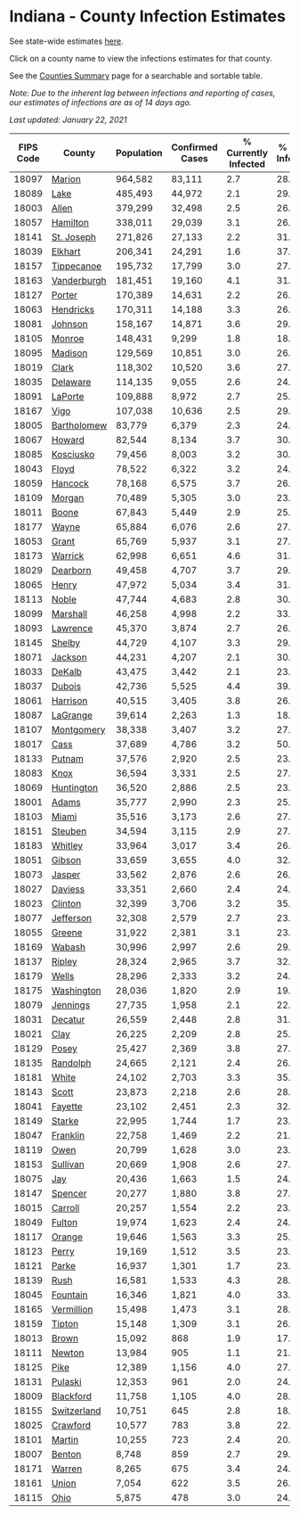 # Indiana - County Infection Estimates

See state-wide estimates [here](/infections/us-in).

Click on a county name to view the infections estimates for that county.

See the [Counties Summary](/infections/summary-counties) page for a searchable and sortable table.

*Note: Due to the inherent lag between infections and reporting of cases, our estimates of infections are as of 14 days ago.*

*Last updated: January 22, 2021*

|   FIPS Code |                     County |   Population |   Confirmed Cases |   % Currently Infected |   % Total Infected |
|-------------|----------------------------|--------------|-------------------|------------------------|--------------------|
|       18097 |           [Marion](marion) |      964,582 |            83,111 |                    2.7 |               28.8 |
|       18089 |               [Lake](lake) |      485,493 |            44,972 |                    2.1 |               29.9 |
|       18003 |             [Allen](allen) |      379,299 |            32,498 |                    2.5 |               26.5 |
|       18057 |       [Hamilton](hamilton) |      338,011 |            29,039 |                    3.1 |               26.5 |
|       18141 |   [St. Joseph](st.-joseph) |      271,826 |            27,133 |                    2.2 |               31.2 |
|       18039 |         [Elkhart](elkhart) |      206,341 |            24,291 |                    1.6 |               37.1 |
|       18157 |   [Tippecanoe](tippecanoe) |      195,732 |            17,799 |                    3.0 |               27.2 |
|       18163 | [Vanderburgh](vanderburgh) |      181,451 |            19,160 |                    4.1 |               31.5 |
|       18127 |           [Porter](porter) |      170,389 |            14,631 |                    2.2 |               26.4 |
|       18063 |     [Hendricks](hendricks) |      170,311 |            14,188 |                    3.3 |               26.7 |
|       18081 |         [Johnson](johnson) |      158,167 |            14,871 |                    3.6 |               29.8 |
|       18105 |           [Monroe](monroe) |      148,431 |             9,299 |                    1.8 |               18.8 |
|       18095 |         [Madison](madison) |      129,569 |            10,851 |                    3.0 |               26.2 |
|       18019 |             [Clark](clark) |      118,302 |            10,520 |                    3.6 |               27.4 |
|       18035 |       [Delaware](delaware) |      114,135 |             9,055 |                    2.6 |               24.2 |
|       18091 |         [LaPorte](laporte) |      109,888 |             8,972 |                    2.7 |               25.2 |
|       18167 |               [Vigo](vigo) |      107,038 |            10,636 |                    2.5 |               29.9 |
|       18005 | [Bartholomew](bartholomew) |       83,779 |             6,379 |                    2.3 |               24.3 |
|       18067 |           [Howard](howard) |       82,544 |             8,134 |                    3.7 |               30.0 |
|       18085 |     [Kosciusko](kosciusko) |       79,456 |             8,003 |                    3.2 |               30.4 |
|       18043 |             [Floyd](floyd) |       78,522 |             6,322 |                    3.2 |               24.9 |
|       18059 |         [Hancock](hancock) |       78,168 |             6,575 |                    3.7 |               26.0 |
|       18109 |           [Morgan](morgan) |       70,489 |             5,305 |                    3.0 |               23.3 |
|       18011 |             [Boone](boone) |       67,843 |             5,449 |                    2.9 |               25.3 |
|       18177 |             [Wayne](wayne) |       65,884 |             6,076 |                    2.6 |               27.5 |
|       18053 |             [Grant](grant) |       65,769 |             5,937 |                    3.1 |               27.6 |
|       18173 |         [Warrick](warrick) |       62,998 |             6,651 |                    4.6 |               31.5 |
|       18029 |       [Dearborn](dearborn) |       49,458 |             4,707 |                    3.7 |               29.2 |
|       18065 |             [Henry](henry) |       47,972 |             5,034 |                    3.4 |               31.8 |
|       18113 |             [Noble](noble) |       47,744 |             4,683 |                    2.8 |               30.5 |
|       18099 |       [Marshall](marshall) |       46,258 |             4,998 |                    2.2 |               33.2 |
|       18093 |       [Lawrence](lawrence) |       45,370 |             3,874 |                    2.7 |               26.5 |
|       18145 |           [Shelby](shelby) |       44,729 |             4,107 |                    3.3 |               29.6 |
|       18071 |         [Jackson](jackson) |       44,231 |             4,207 |                    2.1 |               30.7 |
|       18033 |           [DeKalb](dekalb) |       43,475 |             3,442 |                    2.1 |               23.7 |
|       18037 |           [Dubois](dubois) |       42,736 |             5,525 |                    4.4 |               39.2 |
|       18061 |       [Harrison](harrison) |       40,515 |             3,405 |                    3.8 |               26.0 |
|       18087 |       [LaGrange](lagrange) |       39,614 |             2,263 |                    1.3 |               18.0 |
|       18107 |   [Montgomery](montgomery) |       38,338 |             3,407 |                    3.2 |               27.6 |
|       18017 |               [Cass](cass) |       37,689 |             4,786 |                    3.2 |               50.6 |
|       18133 |           [Putnam](putnam) |       37,576 |             2,920 |                    2.5 |               23.8 |
|       18083 |               [Knox](knox) |       36,594 |             3,331 |                    2.5 |               27.2 |
|       18069 |   [Huntington](huntington) |       36,520 |             2,886 |                    2.5 |               23.4 |
|       18001 |             [Adams](adams) |       35,777 |             2,990 |                    2.3 |               25.0 |
|       18103 |             [Miami](miami) |       35,516 |             3,173 |                    2.6 |               27.6 |
|       18151 |         [Steuben](steuben) |       34,594 |             3,115 |                    2.9 |               27.3 |
|       18183 |         [Whitley](whitley) |       33,964 |             3,017 |                    3.4 |               26.4 |
|       18051 |           [Gibson](gibson) |       33,659 |             3,655 |                    4.0 |               32.0 |
|       18073 |           [Jasper](jasper) |       33,562 |             2,876 |                    2.6 |               26.0 |
|       18027 |         [Daviess](daviess) |       33,351 |             2,660 |                    2.4 |               24.5 |
|       18023 |         [Clinton](clinton) |       32,399 |             3,706 |                    3.2 |               35.3 |
|       18077 |     [Jefferson](jefferson) |       32,308 |             2,579 |                    2.7 |               23.8 |
|       18055 |           [Greene](greene) |       31,922 |             2,381 |                    3.1 |               23.5 |
|       18169 |           [Wabash](wabash) |       30,996 |             2,997 |                    2.6 |               29.2 |
|       18137 |           [Ripley](ripley) |       28,324 |             2,965 |                    3.7 |               32.8 |
|       18179 |             [Wells](wells) |       28,296 |             2,333 |                    3.2 |               24.7 |
|       18175 |   [Washington](washington) |       28,036 |             1,820 |                    2.9 |               19.7 |
|       18079 |       [Jennings](jennings) |       27,735 |             1,958 |                    2.1 |               22.5 |
|       18031 |         [Decatur](decatur) |       26,559 |             2,448 |                    2.8 |               31.2 |
|       18021 |               [Clay](clay) |       26,225 |             2,209 |                    2.8 |               25.4 |
|       18129 |             [Posey](posey) |       25,427 |             2,369 |                    3.8 |               27.7 |
|       18135 |       [Randolph](randolph) |       24,665 |             2,121 |                    2.4 |               26.0 |
|       18181 |             [White](white) |       24,102 |             2,703 |                    3.3 |               35.5 |
|       18143 |             [Scott](scott) |       23,873 |             2,218 |                    2.6 |               28.7 |
|       18041 |         [Fayette](fayette) |       23,102 |             2,451 |                    2.3 |               32.6 |
|       18149 |           [Starke](starke) |       22,995 |             1,744 |                    1.7 |               23.0 |
|       18047 |       [Franklin](franklin) |       22,758 |             1,469 |                    2.2 |               21.2 |
|       18119 |               [Owen](owen) |       20,799 |             1,628 |                    3.0 |               23.6 |
|       18153 |       [Sullivan](sullivan) |       20,669 |             1,908 |                    2.6 |               27.9 |
|       18075 |                 [Jay](jay) |       20,436 |             1,663 |                    1.5 |               24.6 |
|       18147 |         [Spencer](spencer) |       20,277 |             1,880 |                    3.8 |               27.2 |
|       18015 |         [Carroll](carroll) |       20,257 |             1,554 |                    2.2 |               23.8 |
|       18049 |           [Fulton](fulton) |       19,974 |             1,623 |                    2.4 |               24.8 |
|       18117 |           [Orange](orange) |       19,646 |             1,563 |                    3.3 |               25.2 |
|       18123 |             [Perry](perry) |       19,169 |             1,512 |                    3.5 |               23.7 |
|       18121 |             [Parke](parke) |       16,937 |             1,301 |                    1.7 |               23.2 |
|       18139 |               [Rush](rush) |       16,581 |             1,533 |                    4.3 |               28.0 |
|       18045 |       [Fountain](fountain) |       16,346 |             1,821 |                    4.0 |               33.2 |
|       18165 |   [Vermillion](vermillion) |       15,498 |             1,473 |                    3.1 |               28.2 |
|       18159 |           [Tipton](tipton) |       15,148 |             1,309 |                    3.1 |               26.1 |
|       18013 |             [Brown](brown) |       15,092 |               868 |                    1.9 |               17.7 |
|       18111 |           [Newton](newton) |       13,984 |               905 |                    1.1 |               21.2 |
|       18125 |               [Pike](pike) |       12,389 |             1,156 |                    4.0 |               27.5 |
|       18131 |         [Pulaski](pulaski) |       12,353 |               961 |                    2.0 |               24.1 |
|       18009 |     [Blackford](blackford) |       11,758 |             1,105 |                    4.0 |               28.1 |
|       18155 | [Switzerland](switzerland) |       10,751 |               645 |                    2.8 |               18.2 |
|       18025 |       [Crawford](crawford) |       10,577 |               783 |                    3.8 |               22.3 |
|       18101 |           [Martin](martin) |       10,255 |               723 |                    2.4 |               20.9 |
|       18007 |           [Benton](benton) |        8,748 |               859 |                    2.7 |               29.8 |
|       18171 |           [Warren](warren) |        8,265 |               675 |                    3.4 |               24.3 |
|       18161 |             [Union](union) |        7,054 |               622 |                    3.5 |               26.7 |
|       18115 |               [Ohio](ohio) |        5,875 |               478 |                    3.0 |               24.7 |